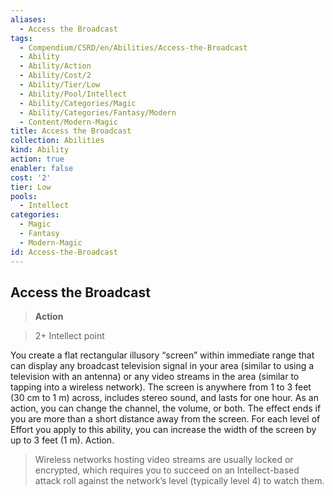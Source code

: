 ```yaml
---
aliases:
  - Access the Broadcast
tags:
  - Compendium/CSRD/en/Abilities/Access-the-Broadcast
  - Ability
  - Ability/Action
  - Ability/Cost/2
  - Ability/Tier/Low
  - Ability/Pool/Intellect
  - Ability/Categories/Magic
  - Ability/Categories/Fantasy/Modern
  - Content/Modern-Magic
title: Access the Broadcast
collection: Abilities
kind: Ability
action: true
enabler: false
cost: '2'
tier: Low
pools:
  - Intellect
categories:
  - Magic
  - Fantasy
  - Modern-Magic
id: Access-the-Broadcast
---
```

## Access the Broadcast  
>**Action**    
>2+ Intellect point  
  
You create a flat rectangular illusory “screen” within immediate range that can display any broadcast television signal in your area (similar to using a television with an antenna) or any video streams in the area (similar to tapping into a wireless network). The screen is anywhere from 1 to 3 feet (30 cm to 1 m) across, includes stereo sound, and lasts for one hour. As an action, you can change the channel, the volume, or both. The effect ends if you are more than a short distance away from the screen. For each level of Effort you apply to this ability, you can increase the width of the screen by up to 3 feet (1 m). Action.  
  
>Wireless networks hosting video streams are usually locked or encrypted, which requires you to succeed on an Intellect-based attack roll against the network’s level (typically level 4) to watch them.  
